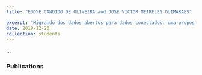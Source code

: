 ```yaml
---
title: "EDDYE CANDIDO DE OLIVEIRA and JOSE VICTOR MEIRELES GUIMARAES"

excerpt: "Migrando dos dados abertos para dados conectados: uma proposta para a Universidade Federal do Maranhão (concluído)"
date: 2018-12-20
collection: students
---
```


...

### Publications
